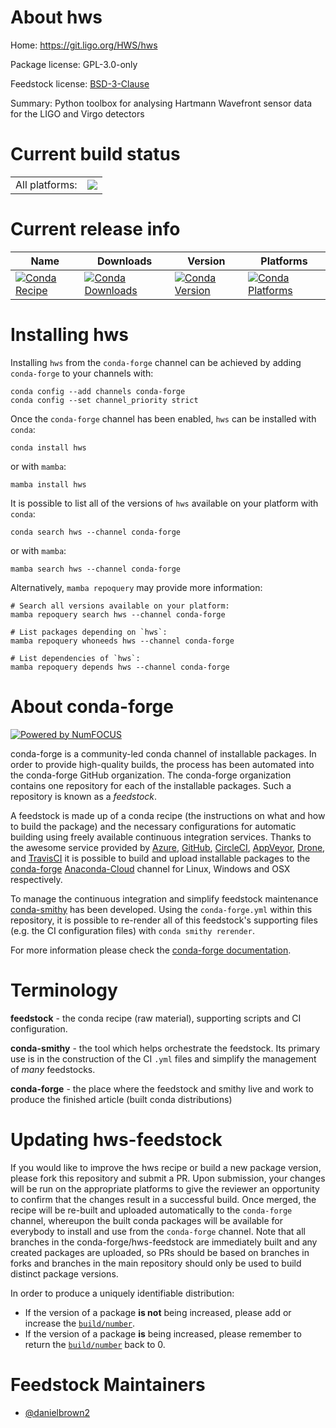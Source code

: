 About hws
=========

Home: https://git.ligo.org/HWS/hws

Package license: GPL-3.0-only

Feedstock license: [BSD-3-Clause](https://github.com/conda-forge/hws-feedstock/blob/main/LICENSE.txt)

Summary: Python toolbox for analysing Hartmann Wavefront sensor data for the LIGO and Virgo detectors

Current build status
====================


<table><tr><td>All platforms:</td>
    <td>
      <a href="https://dev.azure.com/conda-forge/feedstock-builds/_build/latest?definitionId=18631&branchName=main">
        <img src="https://dev.azure.com/conda-forge/feedstock-builds/_apis/build/status/hws-feedstock?branchName=main">
      </a>
    </td>
  </tr>
</table>

Current release info
====================

| Name | Downloads | Version | Platforms |
| --- | --- | --- | --- |
| [![Conda Recipe](https://img.shields.io/badge/recipe-hws-green.svg)](https://anaconda.org/conda-forge/hws) | [![Conda Downloads](https://img.shields.io/conda/dn/conda-forge/hws.svg)](https://anaconda.org/conda-forge/hws) | [![Conda Version](https://img.shields.io/conda/vn/conda-forge/hws.svg)](https://anaconda.org/conda-forge/hws) | [![Conda Platforms](https://img.shields.io/conda/pn/conda-forge/hws.svg)](https://anaconda.org/conda-forge/hws) |

Installing hws
==============

Installing `hws` from the `conda-forge` channel can be achieved by adding `conda-forge` to your channels with:

```
conda config --add channels conda-forge
conda config --set channel_priority strict
```

Once the `conda-forge` channel has been enabled, `hws` can be installed with `conda`:

```
conda install hws
```

or with `mamba`:

```
mamba install hws
```

It is possible to list all of the versions of `hws` available on your platform with `conda`:

```
conda search hws --channel conda-forge
```

or with `mamba`:

```
mamba search hws --channel conda-forge
```

Alternatively, `mamba repoquery` may provide more information:

```
# Search all versions available on your platform:
mamba repoquery search hws --channel conda-forge

# List packages depending on `hws`:
mamba repoquery whoneeds hws --channel conda-forge

# List dependencies of `hws`:
mamba repoquery depends hws --channel conda-forge
```


About conda-forge
=================

[![Powered by
NumFOCUS](https://img.shields.io/badge/powered%20by-NumFOCUS-orange.svg?style=flat&colorA=E1523D&colorB=007D8A)](https://numfocus.org)

conda-forge is a community-led conda channel of installable packages.
In order to provide high-quality builds, the process has been automated into the
conda-forge GitHub organization. The conda-forge organization contains one repository
for each of the installable packages. Such a repository is known as a *feedstock*.

A feedstock is made up of a conda recipe (the instructions on what and how to build
the package) and the necessary configurations for automatic building using freely
available continuous integration services. Thanks to the awesome service provided by
[Azure](https://azure.microsoft.com/en-us/services/devops/), [GitHub](https://github.com/),
[CircleCI](https://circleci.com/), [AppVeyor](https://www.appveyor.com/),
[Drone](https://cloud.drone.io/welcome), and [TravisCI](https://travis-ci.com/)
it is possible to build and upload installable packages to the
[conda-forge](https://anaconda.org/conda-forge) [Anaconda-Cloud](https://anaconda.org/)
channel for Linux, Windows and OSX respectively.

To manage the continuous integration and simplify feedstock maintenance
[conda-smithy](https://github.com/conda-forge/conda-smithy) has been developed.
Using the ``conda-forge.yml`` within this repository, it is possible to re-render all of
this feedstock's supporting files (e.g. the CI configuration files) with ``conda smithy rerender``.

For more information please check the [conda-forge documentation](https://conda-forge.org/docs/).

Terminology
===========

**feedstock** - the conda recipe (raw material), supporting scripts and CI configuration.

**conda-smithy** - the tool which helps orchestrate the feedstock.
                   Its primary use is in the construction of the CI ``.yml`` files
                   and simplify the management of *many* feedstocks.

**conda-forge** - the place where the feedstock and smithy live and work to
                  produce the finished article (built conda distributions)


Updating hws-feedstock
======================

If you would like to improve the hws recipe or build a new
package version, please fork this repository and submit a PR. Upon submission,
your changes will be run on the appropriate platforms to give the reviewer an
opportunity to confirm that the changes result in a successful build. Once
merged, the recipe will be re-built and uploaded automatically to the
`conda-forge` channel, whereupon the built conda packages will be available for
everybody to install and use from the `conda-forge` channel.
Note that all branches in the conda-forge/hws-feedstock are
immediately built and any created packages are uploaded, so PRs should be based
on branches in forks and branches in the main repository should only be used to
build distinct package versions.

In order to produce a uniquely identifiable distribution:
 * If the version of a package **is not** being increased, please add or increase
   the [``build/number``](https://docs.conda.io/projects/conda-build/en/latest/resources/define-metadata.html#build-number-and-string).
 * If the version of a package **is** being increased, please remember to return
   the [``build/number``](https://docs.conda.io/projects/conda-build/en/latest/resources/define-metadata.html#build-number-and-string)
   back to 0.

Feedstock Maintainers
=====================

* [@danielbrown2](https://github.com/danielbrown2/)

